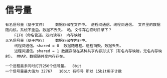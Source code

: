 # 信号量

    有名信号量（基于文件）    数据存储在文件中。 进程间通信。线程间通信。 文件里的数据随内核。系统不重启。数据不丢失。 哈，文件存在临时目录下？
        FIFO（命名管道。双向读写） 内存映射
    无名信号量（基于内存）    数据存储在内存中。
        线程间通信。shared = 0  数据随进程。进程销毁。数据丢失。
        进程间通信。shared = 1 数据存储在某种共享内存形式下（有名内存映射。无名内存映射）。 MMAP。数据随共享内存存在。

    一个进程最多同时打开256个信号量。  8bit
    一个信号量最大值为 32767   16bit 有符号 所以 15bit用于计数
